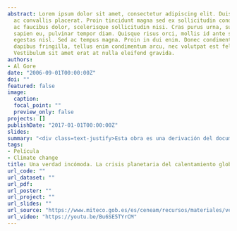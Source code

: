 ```yaml
---
abstract: Lorem ipsum dolor sit amet, consectetur adipiscing elit. Duis posuere tellus
  ac convallis placerat. Proin tincidunt magna sed ex sollicitudin condimentum. Sed
  ac faucibus dolor, scelerisque sollicitudin nisi. Cras purus urna, suscipit quis
  sapien eu, pulvinar tempor diam. Quisque risus orci, mollis id ante sit amet, gravida
  egestas nisl. Sed ac tempus magna. Proin in dui enim. Donec condimentum, sem id
  dapibus fringilla, tellus enim condimentum arcu, nec volutpat est felis vel metus.
  Vestibulum sit amet erat at nulla eleifend gravida.
authors:
- Al Gore
date: "2006-09-01T00:00:00Z"
doi: ""
featured: false
image:
  caption: 
  focal_point: ""
  preview_only: false
projects: []
publishDate: "2017-01-01T00:00:00Z"
slides: 
summary: "<div class=text-justify>Esta obra es una derivación del documental homónimo An inconvenient truth (2006), que ha dado una dimensión internacional a la labor de divulgación sobre el cambio climático que realiza el exvicepresidente de los EE.UU. Al Gore.</div>"
tags:
- Película
- Climate change
title: Una verdad incómoda. La crisis planetaria del calentamiento global y cómo afrontarla (An inconvenient truth)
url_code: ""
url_dataset: ""
url_pdf: 
url_poster: ""
url_project: ""
url_slides: ""
url_source: "https://www.miteco.gob.es/es/ceneam/recursos/materiales/verdad-incomoda.aspx"
url_video: "https://youtu.be/Bu6SE5TYrCM"
---
```



